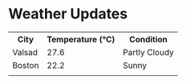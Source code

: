 # Weather Updates

<!-- WEATHER-UPDATE-START -->
<table><tr><th>City</th><th>Temperature (°C)</th><th>Condition</th></tr><tr><td>Valsad</td><td>27.6</td><td>Partly Cloudy</td></tr><tr><td>Boston</td><td>22.2</td><td>Sunny</td></tr><tr><td></td><td></td><td></td></tr></table>
<!-- WEATHER-UPDATE-END -->
